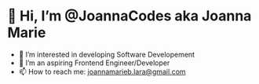 # 👋 Hi, I’m @JoannaCodes aka Joanna Marie
- 👀 I’m interested in developing Software Developement
- 🌱 I’m an aspiring Frontend Engineer/Developer
- 📫 How to reach me: joannamarieb.lara@gmail.com 


<!---
JoannaCodes/JoannaCodes is a ✨ special ✨ repository because its `README.md` (this file) appears on your GitHub profile.
You can click the Preview link to take a look at your changes.
--->
